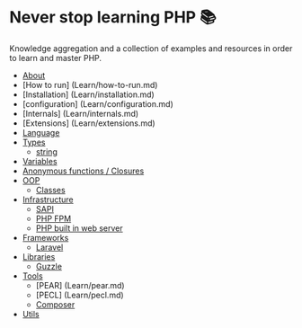 # Never stop learning PHP :books:

Knowledge aggregation and a collection of examples and resources in order to learn and master PHP.

* [About](Learn/about.md)
* [How to run] (Learn/how-to-run.md)
* [Installation] (Learn/installation.md)
* [configuration] (Learn/configuration.md)
* [Internals] (Learn/internals.md)
* [Extensions] (Learn/extensions.md)
* [Language](Learn/Language)
 * [Types](Learn/Language/Types)
   * [string](Learn/Language/Types/string.md)
 * [Variables](Learn/Language/variables.md)
 * [Anonymous functions / Closures](Learn/Language/anonymous-functions-closures.md)
* [OOP](Learn/OOP/)
  * [Classes](Learn/OOP/classes.md)
* [Infrastructure](Learn/Infrastructure)
  * [SAPI](Learn/Infrastructure/sapi.md)
  * [PHP FPM](Learn/Infrastructure/php-fpm.md)
  * [PHP built in web server](Learn/Infrastructure/php-built-in-web-server.md)
* [Frameworks](Learn/Frameworks)
  * [Laravel](Learn/Frameworks/laravel.md)
* [Libraries](Learn/Libraries)
  * [Guzzle](Learn/Libraries/guzzle.md)
* [Tools](Learn/Tools)
  * [PEAR] (Learn/pear.md)
  * [PECL] (Learn/pecl.md)
  * [Composer](Learn/Tools/composer.md)
* [Utils](Learn/utils.md)



